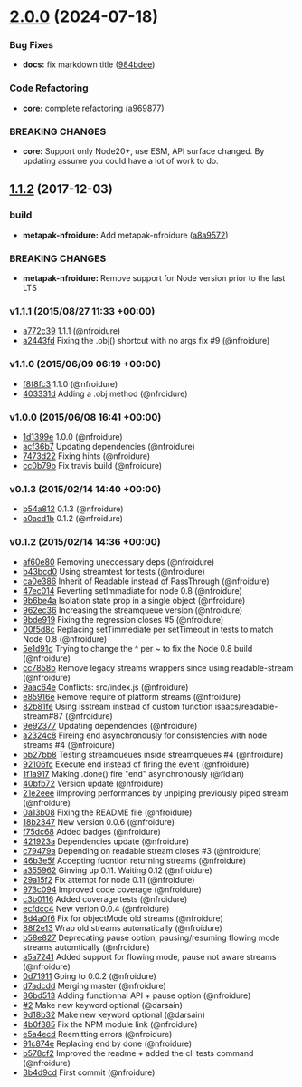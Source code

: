 # [2.0.0](https://github.com/nfroidure/StreamQueue/compare/v1.1.2...v2.0.0) (2024-07-18)


### Bug Fixes

* **docs:** fix markdown title ([984bdee](https://github.com/nfroidure/StreamQueue/commit/984bdee4581509d80df369f810ebbf5c73ec0a42))


### Code Refactoring

* **core:** complete refactoring ([a969877](https://github.com/nfroidure/StreamQueue/commit/a969877e4cf877a13d57b90c779342c47be7cbfc))


### BREAKING CHANGES

* **core:** Support only Node20+, use ESM, API surface changed. By updating assume you could
have a lot of work to do.



<a name="1.1.2"></a>
## [1.1.2](https://github.com/nfroidure/StreamQueue/compare/v1.1.1...v1.1.2) (2017-12-03)


### build

* **metapak-nfroidure:** Add metapak-nfroidure ([a8a9572](https://github.com/nfroidure/StreamQueue/commit/a8a9572))


### BREAKING CHANGES

* **metapak-nfroidure:** Remove support for Node version prior to the last LTS



### v1.1.1 (2015/08/27 11:33 +00:00)
- [a772c39](https://github.com/nfroidure/streamqueue/commit/a772c3925e60fd2f26b7a2f8e0aa500793df62bc) 1.1.1 (@nfroidure)
- [a2443fd](https://github.com/nfroidure/streamqueue/commit/a2443fdd28ccab84892f08f3d55a7c8b304e4fb3) Fixing the .obj() shortcut with no args fix #9 (@nfroidure)

### v1.1.0 (2015/06/09 06:19 +00:00)
- [f8f8fc3](https://github.com/nfroidure/streamqueue/commit/f8f8fc35346ec7009021bfe51c89d03bc89dfb9b) 1.1.0 (@nfroidure)
- [403331d](https://github.com/nfroidure/streamqueue/commit/403331d30d2a2be5599add4b94bd5fe84a73c512) Adding a .obj method (@nfroidure)

### v1.0.0 (2015/06/08 16:41 +00:00)
- [1d1399e](https://github.com/nfroidure/streamqueue/commit/1d1399ee9bbd25d3d53d1eca74f40aea124e3d9e) 1.0.0 (@nfroidure)
- [acf36b7](https://github.com/nfroidure/streamqueue/commit/acf36b7ed70192805bf1b2377c982918e7785f90) Updating dependencies (@nfroidure)
- [7473d22](https://github.com/nfroidure/streamqueue/commit/7473d223388a26597c3bf48ca64b3b976bb96b95) Fixing hints (@nfroidure)
- [cc0b79b](https://github.com/nfroidure/streamqueue/commit/cc0b79b5e4f70dc6dfe0ffa66d7992d68292c2d0) Fix travis build (@nfroidure)

### v0.1.3 (2015/02/14 14:40 +00:00)
- [b54a812](https://github.com/nfroidure/streamqueue/commit/b54a8121c93bcb2283dd586b1f46f9f4e14aa5c2) 0.1.3 (@nfroidure)
- [a0acd1b](https://github.com/nfroidure/streamqueue/commit/a0acd1b8112f53f7cc05a87c677e4e724ad7a906) 0.1.2 (@nfroidure)

### v0.1.2 (2015/02/14 14:36 +00:00)
- [af60e80](https://github.com/nfroidure/streamqueue/commit/af60e80b2b59a5d82239221d5aba53d66668dd27) Removing uneccessary deps (@nfroidure)
- [b43bcd0](https://github.com/nfroidure/streamqueue/commit/b43bcd032bd09ebc4154344858c5bc4d65f74788) Using streamtest for tests (@nfroidure)
- [ca0e386](https://github.com/nfroidure/streamqueue/commit/ca0e386db013c373e2a8909a48dc0a8dace7d97f) Inherit of Readable instead of PassThrough (@nfroidure)
- [47ec014](https://github.com/nfroidure/streamqueue/commit/47ec01474cd3819c08ccbbc08dd44f192c282ac4) Reverting setImmadiate for node 0.8 (@nfroidure)
- [9b6be4a](https://github.com/nfroidure/streamqueue/commit/9b6be4a09da248db385ef12906ccdfd34240d35a) Isolation state prop in a single object (@nfroidure)
- [962ec36](https://github.com/nfroidure/streamqueue/commit/962ec36e6ac22aa919cbe612fdc238f9ab42e3e6) Increasing the streamqueue version (@nfroidure)
- [9bde919](https://github.com/nfroidure/streamqueue/commit/9bde9196911cef9a6222d3b35bdd72269d1d0c20) Fixing the regression closes #5 (@nfroidure)
- [00f5d8c](https://github.com/nfroidure/streamqueue/commit/00f5d8ca458830100a78726e38ab3a19d3a65a04) Replacing setTimmediate per setTimeout in tests to match Node 0.8 (@nfroidure)
- [5e1d91d](https://github.com/nfroidure/streamqueue/commit/5e1d91db0ad4c28e0ce436970a82915ec582c89e) Trying to change the ^ per ~ to fix the Node 0.8 build (@nfroidure)
- [cc7858b](https://github.com/nfroidure/streamqueue/commit/cc7858b3ffcca8c51f1e54c7bcdcb0daa8a88034) Remove legacy streams wrappers since using readable-stream (@nfroidure)
- [9aac64e](https://github.com/nfroidure/streamqueue/commit/9aac64ea2752b482ac731a5535ebd6523a3b4a61) Conflicts: 	src/index.js (@nfroidure)
- [e85916e](https://github.com/nfroidure/streamqueue/commit/e85916e82deaf43d9d38b75e790d0bf4d99b3d97) Remove require of platform streams (@nfroidure)
- [82b81fe](https://github.com/nfroidure/streamqueue/commit/82b81fedb0cda1c6a038c227adfabc93a8b8fcfc) Using isstream instead of custom function isaacs/readable-stream#87 (@nfroidure)
- [9e92377](https://github.com/nfroidure/streamqueue/commit/9e923770c10a18a5c5f3831a81750d633b5c0b04) Updating dependencies (@nfroidure)
- [a2324c8](https://github.com/nfroidure/streamqueue/commit/a2324c88fd91c8ccaabe3bf5ec7b9d298ee5a9ea) Fireing end asynchronously for consistencies with node streams  #4 (@nfroidure)
- [bb27bb8](https://github.com/nfroidure/streamqueue/commit/bb27bb8bc0b303dd311889912da99a82889e7223) Testing streamqueues inside streamqueues #4 (@nfroidure)
- [92106fc](https://github.com/nfroidure/streamqueue/commit/92106fc4758e232560a0bf12694210e6e3c2c545) Execute end instead of firing the event (@nfroidure)
- [1f1a917](https://github.com/nfroidure/streamqueue/commit/1f1a9174d466ea50499a4909f3cacbc0fea95ee4) Making .done() fire "end" asynchronously (@fidian)
- [40bfb72](https://github.com/nfroidure/streamqueue/commit/40bfb72ca98845551cb928c2fb471a9141d90935) Version update (@nfroidure)
- [21e2eee](https://github.com/nfroidure/streamqueue/commit/21e2eee2a6adc621b7659283c2db707fabac8029) iImproving performances by unpiping previously piped stream (@nfroidure)
- [0a13b08](https://github.com/nfroidure/streamqueue/commit/0a13b08a8dd08f9934b1062eacc60526ab981d4c) Fixing the README file (@nfroidure)
- [18b2347](https://github.com/nfroidure/streamqueue/commit/18b23470c78d5b9f74d82cd5b19f4105af9b69d2) New version 0.0.6 (@nfroidure)
- [f75dc68](https://github.com/nfroidure/streamqueue/commit/f75dc6879204e4cc344fdeba6229d4e037324e2c) Added badges (@nfroidure)
- [421923a](https://github.com/nfroidure/streamqueue/commit/421923aba4e61221676fb46150fc0502bd11f017) Dependencies update (@nfroidure)
- [c79479a](https://github.com/nfroidure/streamqueue/commit/c79479a534e9e408a8c4264eb022510920e34ca8) Depending on readable stream closes #3 (@nfroidure)
- [46b3e5f](https://github.com/nfroidure/streamqueue/commit/46b3e5f11d3152a8f18bfff599fa75c1bf99d41e) Accepting fucntion returning streams (@nfroidure)
- [a355962](https://github.com/nfroidure/streamqueue/commit/a355962a5c70381c6ab1fcbaf978f687956f7e52) Ginving up 0.11. Waiting 0.12 (@nfroidure)
- [29a15f2](https://github.com/nfroidure/streamqueue/commit/29a15f24f278128246db87732313e6de7cb8202a) Fix attempt for node 0.11 (@nfroidure)
- [973c094](https://github.com/nfroidure/streamqueue/commit/973c094bbdf5110cdc17278d63ed5fb4e4da513a) Improved code coverage (@nfroidure)
- [c3b0116](https://github.com/nfroidure/streamqueue/commit/c3b01164fbab579614f0ca455ee4addebf8280b6) Added coverage tests (@nfroidure)
- [ecfdcc4](https://github.com/nfroidure/streamqueue/commit/ecfdcc4c8f2daf68bacb25035560eb7133c7e1b5) New verion 0.0.4 (@nfroidure)
- [8d4a0f6](https://github.com/nfroidure/streamqueue/commit/8d4a0f6805cbd5c986127631bad05b796c84b572) Fix for objectMode old streams (@nfroidure)
- [88f2e13](https://github.com/nfroidure/streamqueue/commit/88f2e13597c69f373b2f3d41737b7dbf4e5eeacd) Wrap old streams automatically (@nfroidure)
- [b58e827](https://github.com/nfroidure/streamqueue/commit/b58e8275d2249179e58beb5544a523e804b17675) Deprecating pause option, pausing/resuming flowing mode streams automtically (@nfroidure)
- [a5a7241](https://github.com/nfroidure/streamqueue/commit/a5a724160859486c93353e05995cbb9c1235f7a6) Added support for flowing mode, pause not aware streams (@nfroidure)
- [0d71911](https://github.com/nfroidure/streamqueue/commit/0d71911526ac77988b5d4adfd8fa37f065fe83d4) Going to 0.0.2 (@nfroidure)
- [d7adcdd](https://github.com/nfroidure/streamqueue/commit/d7adcdd8462af6555216c6da157027cc472098c6) Merging master (@nfroidure)
- [86bd513](https://github.com/nfroidure/streamqueue/commit/86bd513b0b86074474f4f0c4e2983ae422b6b65d) Adding functionnal API + pause option (@nfroidure)
- [#2](https://github.com/nfroidure/streamqueue/pull/2) Make new keyword optional (@darsain)
- [9d18b32](https://github.com/nfroidure/streamqueue/commit/9d18b32ee86c4467f8ca070689f6204c2ab11f69) Make new keyword optional (@darsain)
- [4b0f385](https://github.com/nfroidure/streamqueue/commit/4b0f3855e8f0768edd9ed247255224a01310a562) Fix the NPM module link (@nfroidure)
- [e5a4ecd](https://github.com/nfroidure/streamqueue/commit/e5a4ecd105d727c4e23be3a45b3bf5fce75c96dc) Reemitting errors (@nfroidure)
- [91c874e](https://github.com/nfroidure/streamqueue/commit/91c874e92d6e55842e19e4898641097856f49e54) Replacing end by done (@nfroidure)
- [b578cf2](https://github.com/nfroidure/streamqueue/commit/b578cf26ea4b842e8f93bbc856079452a9405297) Improved the readme + added the cli tests command (@nfroidure)
- [3b4d9cd](https://github.com/nfroidure/streamqueue/commit/3b4d9cd21916c1a4285e8ff51147b2556c68738d) First commit (@nfroidure)
